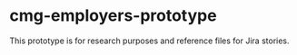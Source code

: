 # cmg-employers-prototype
<div class="govvuk-heading-m">This prototype is for research purposes and reference files for Jira stories.</div>




